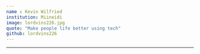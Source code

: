 ```yaml
---
name : Kevin Wilfried
institution: Miineidi
image: lordvins226.jpg
quote: "Make people life better using tech"
github: lordvins226
---
```


---
